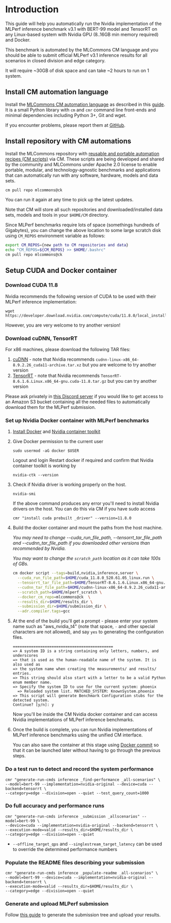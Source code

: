 # Introduction

This guide will help you automatically run the Nvidia implementation of the MLPerf inference benchmark v3.1 
with BERT-99 model and TensorRT on any Linux-based system with Nvidia GPU (8..16GB min memory required)
and Docker.

This benchmark is automated by the MLCommons CM language and you should be able to submit official MLPerf v3.1 inference results
for all scenarios in closed division and edge category.

It will require ~30GB of disk space and can take ~2 hours to run on 1 system.


## Install CM automation language

Install the [MLCommons CM automation language](https://doi.org/10.5281/zenodo.8105339) as described in this [guide](../../../docs/installation.md). 
It is a small Python library with `cm` and `cmr` command line front-ends and minimal dependencies including Python 3+, Git and wget.

If you encounter problems, please report them at [GitHub](https://github.com/mlcommons/ck/issues).


## Install repository with CM automations

Install the MLCommons repository with [reusable and portable automation recipes (CM scripts)](https://github.com/mlcommons/ck/tree/master/cm-mlops/script) via CM.
These scripts are being developed and shared by the community and MLCommons under Apache 2.0 license 
to enable portable, modular, and technology-agnostic benchmarks and applications 
that can automatically run with any software, hardware, models and data sets.

```bash
cm pull repo mlcommons@ck
```

You can run it again at any time to pick up the latest updates.

Note that CM will store all such repositories and downloaded/installed data sets, models and tools
in your `$HOME/CM` directory. 

Since MLPerf benchmarks require lots of space (somethings hundreds of Gigabytes), 
you can change the above location to some large scratch disk using `CM_REPOS` 
environment variable as follows:

```bash
export CM_REPOS={new path to CM repositories and data}
echo "CM_REPOS=${CM_REPOS} >> $HOME/.bashrc"
cm pull repo mlcommons@ck
```



## Setup CUDA and Docker container

### Download CUDA 11.8

Nvidia recommends the following version of CUDA to be used with their MLPerf inference implementation:

```
wget https://developer.download.nvidia.com/compute/cuda/11.8.0/local_installers/cuda_11.8.0_520.61.05_linux.run
```

However, you are very welcome to try another version!

### Download cuDNN, TensorRT

For x86 machines, please download the following TAR files:
1. [cuDNN](https://developer.nvidia.com/cudnn) - note that Nvidia recommends `cudnn-linux-x86_64-8.9.2.26_cuda11-archive.tar.xz`
   but you are welcome to try another version
2. [TensorRT](https://developer.nvidia.com/tensorrt) - note that Nvidia recommends `TensorRT-8.6.1.6.Linux.x86_64-gnu.cuda-11.8.tar.gz`
   but you can try another version

Please ask privately in [this Discord server](https://discord.gg/y7hupJsUNb) if you would like to get access 
to an Amazon S3 bucket containing all the needed files to automatically download them for the MLPerf submission. 


### Set up Nvidia Docker container with MLPerf benchmarks

1. [Install Docker](https://docs.docker.com/engine/install/) and [Nvidia container toolkit](https://docs.nvidia.com/datacenter/cloud-native/container-toolkit/latest/install-guide.html)
     
2. Give Docker permission to the current user
     ```
     sudo usermod -aG docker $USER
     ```
     Logout and login
     Restart docker if required and confirm that Nvidia container toolkit is working by
     ```
     nvidia-ctk --version
     ```

3. Check if Nvidia driver is working properly on the host. 
     ```
     nvidia-smi
     ```
     If the above command produces any error you'll need to install Nvidia drivers on the host. You can do this via CM if you have sudo access
     ```
     cmr "install cuda prebuilt _driver" --version=11.8.0
     ```


4. Build the docker container and mount the paths from the host machine.

    *You may need to change --cuda_run_file_path, --tensorrt_tar_file_path and --cudnn_tar_file_path if you downloaded other versions than recommended by Nvidia.*

    *You may want to change the `scratch_path` location as it can take 100s of GBs.*

    ```bash
    cm docker script --tags=build,nvidia,inference,server \
      --cuda_run_file_path=$HOME/cuda_11.8.0_520.61.05_linux.run \
      --tensorrt_tar_file_path=$HOME/TensorRT-8.6.1.6.Linux.x86_64-gnu.cuda-11.8.tar.gz \
      --cudnn_tar_file_path=$HOME/cudnn-linux-x86_64-8.9.2.26_cuda11-archive.tar.xz \
      --scratch_path=$HOME/mlperf_scratch \
      --docker_cm_repo=mlcommons@ck  \
      --results_dir=$HOME/results_dir \
      --submission_dir=$HOME/submission_dir \
      --adr.compiler.tags=gcc
    ```

5. At the end of the build you'll get a prompt - please enter your system name such as "aws_nvidia_t4" 
   (note that space, `-` and other special characters are not allowed),
   and say `yes` to generating the configuration files.

    ```
    ============================================
    => A system ID is a string containing only letters, numbers, and underscores
    => that is used as the human-readable name of the system. It is also used as
    => the system name when creating the measurements/ and results/ entries.
    => This string should also start with a letter to be a valid Python enum member name.
    => Specify the system ID to use for the current system: phoenix
      => Reloaded system list. MATCHED_SYSTEM: KnownSystem.phoenix
    => This script will generate Benchmark Configuration stubs for the detected system.
    Continue? [y/n]: y
    ```
    Now you'll be inside the CM Nvidia docker container and can access Nvidia implementations of MLPerf inference benchmarks.

6. Once the build is complete, you can run Nvidia implementations of MLPerf inference benchmarks
   using the unified CM interface.

   You can also save the container at this stage using [Docker commit](https://docs.docker.com/engine/reference/commandline/commit/) 
   so that it can be launched later without having to go through the previous steps.


### Do a test run to detect and record the system performance

```
cmr "generate-run-cmds inference _find-performance _all-scenarios" \
--model=bert-99 --implementation=nvidia-original --device=cuda --backend=tensorrt \
--category=edge --division=open --quiet --test_query_count=1000
```

### Do full accuracy and performance runs

```
cmr "generate-run-cmds inference _submission _allscenarios" --model=bert-99 \
--device=cuda --implementation=nvidia-original --backend=tensorrt \
--execution-mode=valid --results_dir=$HOME/results_dir \
--category=edge --division=open --quiet
```

* `--offline_target_qps` and `--singlestream_target_latency` can be used to override the determined performance numbers

### Populate the README files describing your submission

```
cmr "generate-run-cmds inference _populate-readme _all-scenarios" \
--model=bert-99 --device=cuda --implementation=nvidia-original --backend=tensorrt \
--execution-mode=valid --results_dir=$HOME/results_dir \
--category=edge --division=open --quiet
```

### Generate and upload MLPerf submission

Follow [this guide](../Submission.md) to generate the submission tree and upload your results.

